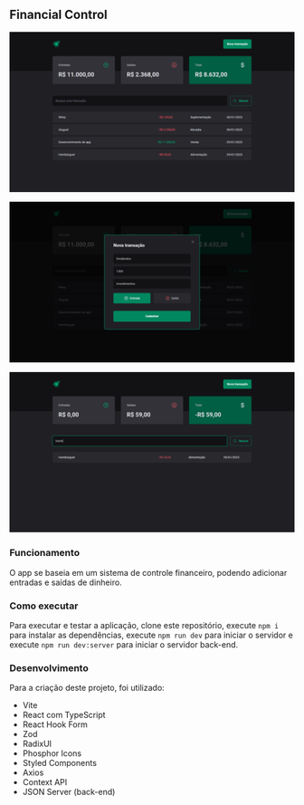 ## Financial Control

![Clique para ver a imagem 01 do projeto](https://raw.githubusercontent.com/dihnauer/financial-control/main/src/assets/captura-01.png)

![Clique para ver a imagem 02 do projeto](https://raw.githubusercontent.com/dihnauer/financial-control/main/src/assets/captura-02.png)

![Clique para ver a imagem 03 do projeto](https://raw.githubusercontent.com/dihnauer/financial-control/main/src/assets/captura-03.png)

### Funcionamento
O app se baseia em um sistema de controle financeiro, podendo adicionar entradas e saídas de dinheiro.

### Como executar
Para executar e testar a aplicação, clone este repositório, execute ``npm i`` para instalar as dependências, execute ``npm run dev`` para iniciar o servidor e execute ``npm run dev:server`` para iniciar o servidor back-end.

### Desenvolvimento
Para a criação deste projeto, foi utilizado:

- Vite
- React com TypeScript
- React Hook Form
- Zod
- RadixUI
- Phosphor Icons
- Styled Components
- Axios
- Context API
- JSON Server (back-end)
